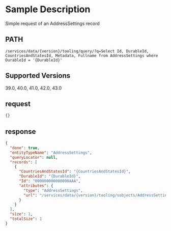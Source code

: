 # Sample Description
Simple request of an AddressSettings record

## PATH
```
/services/data/{version}/tooling/query/?q=Select Id, DurableId, CountriesAndStatesId, Metadata, Fullname from AddressSettings where DurableId = '{DurableId}'
```
## Supported Versions
39.0, 40.0, 41.0, 42.0, 43.0

## request
 ```json
 {}
```

## response
```json
{
  "done": true,
  "entityTypeName": "AddressSettings",
  "queryLocator": null,
  "records": [
    {
      "CountriesAndStatesId": "{CountriesAndStatesId}",
      "DurableId": "{DurableId}",
      "Id": "000000000000000AAA",
      "attributes": {
        "type": "AddressSettings",
        "url": "/services/data/{version}/tooling/sobjects/AddressSettings/{DurableId}"
      }
    }
  ],
  "size": 1,
  "totalSize": 1
}
```
